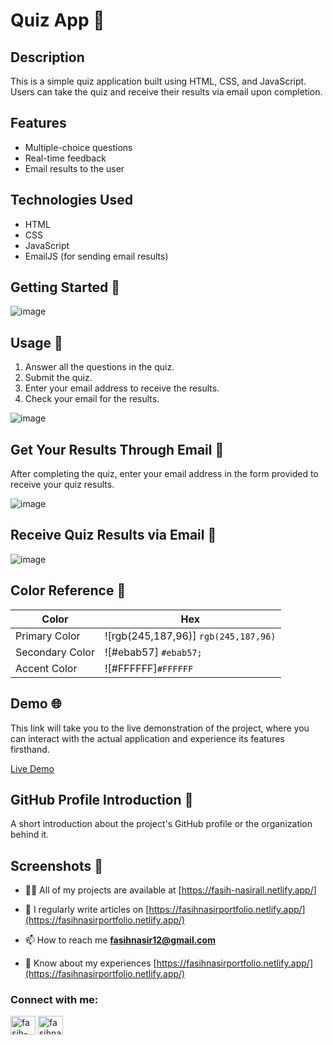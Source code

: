 # Quiz App 🧠

## Description
This is a simple quiz application built using HTML, CSS, and JavaScript. Users can take the quiz and receive their results via email upon completion.

## Features
- Multiple-choice questions
- Real-time feedback
- Email results to the user

## Technologies Used
- HTML
- CSS
- JavaScript
- EmailJS (for sending email results)

## Getting Started 🚀
![image](https://github.com/Fasih-Nasir/jsproject24/assets/154458171/d2a0cdbd-9a03-4813-91a5-34e1932de3f9)

## Usage 🎯
1. Answer all the questions in the quiz.
2. Submit the quiz.
3. Enter your email address to receive the results.
4. Check your email for the results.

![image](https://github.com/Fasih-Nasir/jsproject24/assets/154458171/fac16163-b681-4720-ab04-d21af0fc7127)

## Get Your Results Through Email 📧

After completing the quiz, enter your email address in the form provided to receive your quiz results.

![image](https://github.com/Fasih-Nasir/jsproject24/assets/154458171/979e9c0d-1d92-4f0c-9633-2db5e263c308)

## Receive Quiz Results via Email 📩

![image](https://github.com/Fasih-Nasir/jsproject24/assets/154458171/b3a6656a-f733-448a-971e-133a4c22e35a)

## Color Reference 🎨

| Color          | Hex          |
| -------------- | ------------ |
| Primary Color  | ![rgb(245,187,96)] `rgb(245,187,96)` |
| Secondary Color| ![#ebab57] `#ebab57;` |
| Accent Color   | ![#FFFFFF]`#FFFFFF` |

## Demo 🌐

This link will take you to the live demonstration of the project, where you can interact with the actual application and experience its features firsthand.

[Live Demo](https://fasih-nasirjsproject24.netlify.app/)

## GitHub Profile Introduction 🌟

A short introduction about the project's GitHub profile or the organization behind it.

## Screenshots 📸

- 👨‍💻 All of my projects are available at [https://fasih-nasirall.netlify.app/]

- 📝 I regularly write articles on [https://fasihnasirportfolio.netlify.app/](https://fasihnasirportfolio.netlify.app/)

- 📫 How to reach me **fasihnasir12@gmail.com**

- 📄 Know about my experiences [https://fasihnasirportfolio.netlify.app/](https://fasihnasirportfolio.netlify.app/)

<h3 align="left">Connect with me:</h3>
<p align="left">
<a href="https://www.linkedin.com/in/fasih-nasir-830959252/" target="blank"><img align="center" src="https://raw.githubusercontent.com/rahuldkjain/github-profile-readme-generator/master/src/images/icons/Social/linked-in-alt.svg" alt="fasih-nasir" height="30" width="40" /></a>
<a href="https://www.facebook.com/profile.php?id=61550661127214&__cft__[0]=AZXhjvf3WTk2ymE3m0SfWANLefMQhtPC-dUiYAgllgPpEtD5IDZ-5olzVV_X2I3tHIC3_nPRlKFwAAzYgkH0Uz7Xm3TmGwHsUUWF9MGbo1D64JfpL6_NaA22nqgxLDE7tYGkUZwRaQItx4eQAW09B08CgUzgQrZm3-9_7N6fTTHocl3wb_4i1QsqIWlx-6nayx0&__tn__=-]C%2CP-R" target="blank"><img align="center" src="https://raw.githubusercontent.com/rahuldkjain/github-profile-readme-generator/master/src/images/icons/Social/facebook.svg" alt="fasihnasir" height="30" width="40" /></a>
</p>
